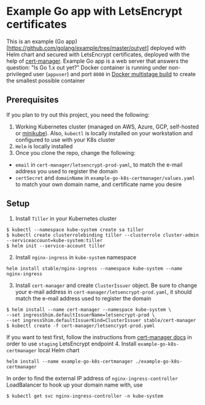 # Example Go app with LetsEncrypt certificates

This is an example (Go app)[https://github.com/golang/example/tree/master/outyet] deployed with Helm chart and secured with LetsEncrypt certificates, deployed with the help of [cert-manager](https://github.com/jetstack/cert-manager/). 
Example Go app is a web server that answers the question: "Is Go 1.x out yet?"
Docker container is running under non-privileged user (`appuser`) and port `8080` in [Docker multistage build](https://docs.docker.com/develop/develop-images/multistage-build/) to create the smallest possible container

## Prerequisites
If you plan to try out this project, you need the following:

1. Working Kubernetes cluster (managed on AWS, Azure, GCP, self-hosted or [minikube](https://kubernetes.io/docs/setup/minikube/)). Also, `kubectl` is locally installed on your workstation and configured to use with your K8s cluster
2. `Helm` is locally installed
3. Once you clone the repo, change the following:
- `email` in `cert-manager/letsencrypt-prod-yaml`, to match the e-mail address you used to register the domain
- `certSecret` and `domainName` in `example-go-k8s-certmanager/values.yaml` to match your own domain name, and certificate name you desire

## Setup

1. Install `Tiller` in your Kubernetes cluster
```
$ kubectl --namespace kube-system create sa tiller
$ kubectl create clusterrolebinding tiller --clusterrole cluster-admin --serviceaccount=kube-system:tiller
$ helm init --service-account tiller
```
2. Install `nginx-ingress` in `kube-system` namespace
```
helm install stable/nginx-ingress --namespace kube-system --name nginx-ingress
```
3. Install `cert-manager` and create `ClusterIssuer` object. Be sure to change your e-mail address in `cert-manager/letsencrypt-prod.yaml`, it should match the e-mail address used to register the domain
```
$ helm install --name cert-manager --namespace kube-system \
--set ingressShim.defaultIssuerName=letsencrypt-prod \
--set ingressShim.defaultIssuerKind=ClusterIssuer stable/cert-manager
$ kubectl create -f cert-manager/letsencrypt-prod.yaml
```
If you want to test first, follow the instructions from [cert-manager docs](http://docs.cert-manager.io/en/latest/tutorials/acme/http-validation.html) in order to use `staging` LetsEncrypt endpoint
4. Install `example-go-k8s-certmanager` local Helm chart
```
helm install --name example-go-k8s-certmanager ./example-go-k8s-certmanager
```

In order to find the external IP address of `nginx-ingress-controller` LoadBalancer to hook up your domain name with, use
```
$ kubectl get svc nginx-ingress-controller -n kube-system
```